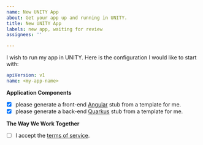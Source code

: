 ```yaml
---
name: New UNITY App
about: Get your app up and running in UNITY.
title: New UNITY App
labels: new app, waiting for review
assignees: ''

---
```


I wish to run my app in UNITY. Here is the configuration I would like to start with:

```yaml
apiVersion: v1
name: <my-app-name>
```

**Application Components**

 * [x] please generate a front-end [Angular](http://angular.io) stub from a template for me.
 * [x] please generate a back-end [Quarkus](https://quarkus.io) stub from a template for me.

**The Way We Work Together**

 * [ ] I accept the [terms of service](https://pages.atc-github.azure.cloud.bmw/UNITY/unity/Terms-of-Service.html).
